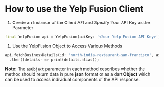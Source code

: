 # How to use the Yelp Fusion Client

1. Create an Instance of the Client API and Specify Your API Key as the Parameter

```dart
final YelpFusion api = YelpFusion(apiKey: '<Your Yelp Fusion API Key>');
```

1. Use the YelpFusion Object to Access Various Methods

```dart
api.fetchBusinessDetails(id: 'north-india-restaurant-san-francisco', asObject: true)
  .then((details) => print(details.alias));
```

**Note:** The `asObject` parameter in each method describes whether the method should return data in pure **json** format or as a dart **Object** which can be used to *access* individual components of the API response.
